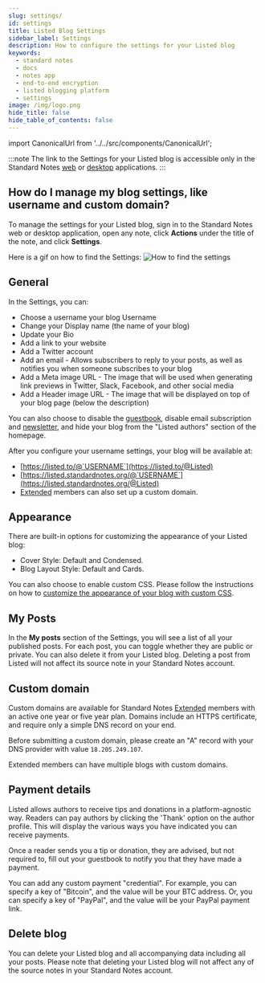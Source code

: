 ```yaml
---
slug: settings/
id: settings
title: Listed Blog Settings
sidebar_label: Settings
description: How to configure the settings for your Listed blog
keywords:
  - standard notes
  - docs
  - notes app
  - end-to-end encryption
  - listed blogging platform
  - settings
image: /img/logo.png
hide_title: false
hide_table_of_contents: false
---
```


<!-- Copied from https://standardnotes.org/help/63/how-do-i-manage-my-blog-settings-like-username-and-custom-domain -->

import CanonicalUrl from '../../src/components/CanonicalUrl';

<CanonicalUrl
 canonicalUrl="https://standardnotes.org/help/63/how-do-i-manage-my-blog-settings-like-username-and-custom-domain"
/>

:::note
The link to the Settings for your Listed blog is accessible only in the Standard Notes [web](https://app.standardnotes.org) or [desktop](https://standardnotes.org/download) applications.
:::

## How do I manage my blog settings, like username and custom domain?

To manage the settings for your Listed blog, sign in to the Standard Notes web or desktop application, open any note, click **Actions** under the title of the note, and click **Settings**.

Here is a gif on how to find the Settings:
![How to find the settings](https://listed.to/packs/media/assets/gifs/listed-settings-90809bfeb7cfc7dc93eae00b485d4597.gif)

## General

In the Settings, you can:

- Choose a username your blog Username
- Change your Display name (the name of your blog)
- Update your Bio
- Add a link to your website
- Add a Twitter account
- Add an email - Allows subscribers to reply to your posts, as well as notifies you when someone subscribes to your blog
- Add a Meta image URL - The image that will be used when generating link previews in Twitter, Slack, Facebook, and other social media
- Add a Header image URL - The image that will be displayed on top of your blog page (below the description)

You can also choose to disable the [guestbook](./guestbook.md), disable email subscription and [newsletter](./subscribers.md), and hide your blog from the "Listed authors" section of the homepage.

After you configure your username settings, your blog will be available at:

- [https://listed.to/@`USERNAME`](https://listed.to/@Listed)
- [https://listed.standardnotes.org/@`USERNAME`](https://listed.standardnotes.org/@Listed)
- [Extended](https://standardnotes.org/extensions) members can also set up a custom domain.

## Appearance

There are built-in options for customizing the appearance of your Listed blog:

- Cover Style: Default and Condensed.
- Blog Layout Style: Default and Cards.

You can also choose to enable custom CSS. Please follow the instructions on how to [customize the appearance of your blog with custom CSS](./styles.md).

## My Posts

In the **My posts** section of the Settings, you will see a list of all your published posts. For each post, you can toggle whether they are public or private. You can also delete it from your Listed blog. Deleting a post from Listed will not affect its source note in your Standard Notes account.

## Custom domain

Custom domains are available for Standard Notes [Extended](https://standardnotes.org/extended) members with an active one year or five year plan. Domains include an HTTPS certificate, and require only a simple DNS record on your end.

Before submitting a custom domain, please create an "A" record with your DNS provider with value `18.205.249.107`.

Extended members can have multiple blogs with custom domains.

## Payment details

Listed allows authors to receive tips and donations in a platform-agnostic way. Readers can pay authors by clicking the 'Thank' option on the author profile. This will display the various ways you have indicated you can receive payments.

Once a reader sends you a tip or donation, they are advised, but not required to, fill out your guestbook to notify you that they have made a payment.

You can add any custom payment "credential". For example, you can specify a key of "Bitcoin", and the value will be your BTC address. Or, you can specify a key of "PayPal", and the value will be your PayPal payment link.

## Delete blog

You can delete your Listed blog and all accompanying data including all your posts. Please note that deleting your Listed blog will not affect any of the source notes in your Standard Notes account.
